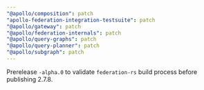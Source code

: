 ```yaml
---
"@apollo/composition": patch
"apollo-federation-integration-testsuite": patch
"@apollo/gateway": patch
"@apollo/federation-internals": patch
"@apollo/query-graphs": patch
"@apollo/query-planner": patch
"@apollo/subgraph": patch
---
```


Prerelease `-alpha.0` to validate `federation-rs` build process before publishing 2.7.8.
